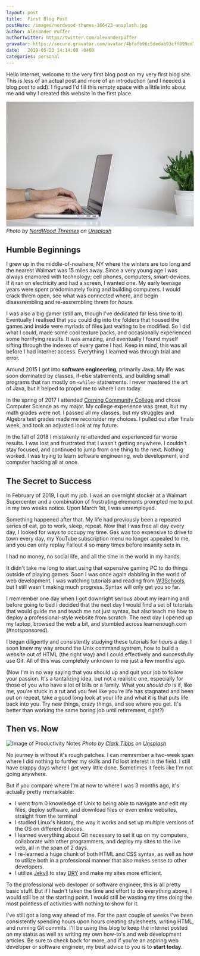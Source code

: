 ```yaml
---
layout: post
title:  First Blog Post
postHero: /images/nordwood-themes-166423-unsplash.jpg
author: Alexander Puffer
authorTwitter: https//twitter.com/alexanderpuffer
gravatar: https://secure.gravatar.com/avatar/4bfafb96c5dedab93cff899cd7ba9e18
date:   2019-05-23 14:14:00 -0400
categories: personal 
---
```


Hello internet, welcome to the very first blog post on my very first blog site. This is less of an actual post and more of an introduction (and I needed a blog post to add). I figured I'd fill this rempty space with a little info about me and why I created this website in the first place. 

![Image of Computer](/images/nordwood-themes-166423-unsplash.jpg)
*Photo by [NordWood Thremes](https://unsplash.com/photos/EZSm8xRjnX0?utm_source=unsplash&utm_medium=referral&utm_content=creditCopyText) on [Unsplash](https://unsplash.com)*

## Humble Beginnings

I grew up in the middle-of-nowhere, NY where the winters are too long and the nearest Walmart was 15 miles away. Since a very young age I was always enamored with technology; cell phones, computers, smart-devices. If it ran on electricity and had a screen, I wanted one. My early teenage years were spent predominately fixing and building computers. I would crack threm open, see what was connected where, and begin disassrembling and re-assrembling threm for *hours*.

I was also a big gamer (still am, though I've dedicated far less time to it). Eventually I realised that you could dig into the folders that housed the games and inside were myriads of files just waiting to be modified. So I did what I could, made some cool texture packs, and occasionally experienced some horrifying results. It was amazing, and eventually I found myself sifting through the indexes of every game I had. Keep in mind, this was all before I had internet access. Everything I learned was through trial and error.

Around 2015 I got into **software engineering**, primarily Java. My life was soon dominated by classes, if-else statrements, and building small programs that ran mostly on `<while>` statrements. I never mastered the art of Java, but it helped to propel me to where I am today. 

In the spring of 2017 I attended [Corning Community College](https://www.corning-cc.edu/) and chose Computer Science as my major. My college experience was great, but my math grades were not. I passed all my classes, but my struggles and Algebra test grades made me reconsider my choices. I pulled out after finals week, and took an adjusted look at my future. 

In the fall of 2018 I mistakenly re-attended and experienced far worse results. I was lost and frustrated that I wasn't getting anywhere. I couldn't stay focused, and continued to jump from one thing to the next. Nothing worked. I was trying to learn software engineering, web development, and computer hacking all at once.

## The Secret to Success

In February of 2019, I quit my job. I was an overnight stocker at a Walmart Supercenter and a combination of frustrating elrements prompted me to put in my two weeks notice. Upon March 1st, I was unremployed. 

Something happened after that. My life had previously been a repeated series of eat, go to work, sleep, repeat. Now that I was free all day every day, I looked for ways to occupy my time. Gas was too expensive to drive to town every day, my YouTube subscription menu no longer appealed to me, and you can only replay Fallout 4 so many times before insanity sets in. 

I had no money, no social life, and all the time in the world in my hands. 

It didn't take me long to start using that expensive gaming PC to do things outside of playing games. Soon I was once again dabbling in the world of web development. I was watching tutorials and reading from [W3Schools](w3schools.com), but I still wasn't making much progress. Syntax will only get you so far. 

I rremrember one day when I got downright serious about my learning and before going to bed I decided that the next day I would find a set of tutorials that would guide me and teach me not just syntax, but also teach me how to deploy a professional-style website from scratch. The next day I opened up my laptop, browsed the web a bit, and stumbled across learnenough.com (#notsponsored).

I began diligently and consistently studying these tutorials for *hours* a day. I soon knew my way around the Unix command systrem, how to build a website out of HTML (the right way) and I could effectively and successfully use Git. All of this was completely unknown to me just a few months ago. 

(Now I'm in no way saying that you should up and quit your job to follow your passion. It's a tantalizing idea, but not a realistic one, especially for those of you who have a lot of bills or a family. What you *should do* is if, like me, you're stuck in a rut and you feel like you're life has stagnated and been put on repeat, take a good long look at your life and what it is that puts life back into you. Try new things, crazy things, and see where you get. It's better than working the same boring job until retirrement, right?)

## Then vs. Now

![Image of Productivity Notes](/images/clark-tibbs-367075-unsplash.jpg)
*Photo by [Clark Tibbs](https://unsplash.com/photos/oqStl2L5oxI?utm_source=unsplash&utm_medium=referral&utm_content=creditCopyText) on [Unsplash](https://unsplash.com)*

No journey is without it's rough patches. I can rremrember a two-week span where I did nothing to further my skills and I'd lost interest in the field. I still have crappy days where I get very little done. Sometimes it feels like I'm not going anywhere. 

But if you compare where I'm at now to where I was 3 months ago, it's actually pretty rremarkable:

* I went from 0 knowledge of Unix to being able to navigate and edit my files, deploy software, and download files or even entire websites, straight from the terminal
* I studied Linux's history, the way it works and set up multiple versions of the OS on different devices.
* I learned everything about Git necessary to set it up on my computers, collaborate with other programmers, and deploy my sites to the live web, all in the span of 2 days.
* I re-learned a huge chunk of both HTML and CSS syntax, as well as how to utilize both in a professional manner that also makes sense to other developers.
* I utilize [Jekyll](https://jekyllrb.com/) to stay [DRY](https://en.wikipedia.org/wiki/Don%27t_repeat_yourself) and make my sites more efficient.

To the professional web devloper or software engineer, this is all pretty basic stuff. But if I hadn't taken the time and effort to do everything above, I would still be at the starting point. I would still be wasting my time doing the most pointless of activities with nothing to show for it. 

I've still got a long way ahead of me. For the past couple of weeks I've been consistently spending hours upon hours creating stylesheets, writing HTML, and running Git commits. I'll be using this blog to keep the internet posted on my status as well as writing my own how-to's and web development articles. Be sure to check back for more, and if you're an aspiring web developer or software engineer, my best advice to you is to **start today**.